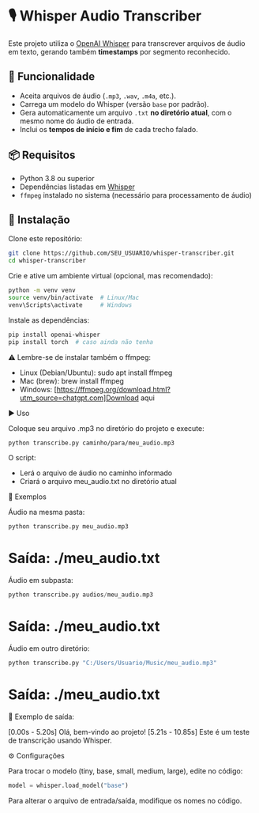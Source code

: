 # 🎙️ Whisper Audio Transcriber

Este projeto utiliza o [OpenAI Whisper](https://github.com/openai/whisper) para transcrever arquivos de áudio em texto, gerando também **timestamps** por segmento reconhecido.

## 🚀 Funcionalidade
- Aceita arquivos de áudio (`.mp3`, `.wav`, `.m4a`, etc.).
- Carrega um modelo do Whisper (versão `base` por padrão).
- Gera automaticamente um arquivo `.txt` **no diretório atual**, com o mesmo nome do áudio de entrada.
- Inclui os **tempos de início e fim** de cada trecho falado.

## 📦 Requisitos
- Python 3.8 ou superior
- Dependências listadas em [Whisper](https://github.com/openai/whisper)
- `ffmpeg` instalado no sistema (necessário para processamento de áudio)

## 🔧 Instalação

Clone este repositório:

```bash
git clone https://github.com/SEU_USUARIO/whisper-transcriber.git
cd whisper-transcriber
```

Crie e ative um ambiente virtual (opcional, mas recomendado):

```bash
python -m venv venv
source venv/bin/activate  # Linux/Mac
venv\Scripts\activate     # Windows
```

Instale as dependências:

```bash
pip install openai-whisper
pip install torch  # caso ainda não tenha
```

⚠️ Lembre-se de instalar também o ffmpeg:

- Linux (Debian/Ubuntu): sudo apt install ffmpeg
- Mac (brew): brew install ffmpeg
- Windows: [https://ffmpeg.org/download.html?utm_source=chatgpt.com]Download aqui

▶️ Uso

Coloque seu arquivo .mp3 no diretório do projeto e execute:

```bash
python transcribe.py caminho/para/meu_audio.mp3
```

O script:

- Lerá o arquivo de áudio no caminho informado
- Criará o arquivo meu_audio.txt no diretório atual

📂 Exemplos

Áudio na mesma pasta:

```python
python transcribe.py meu_audio.mp3
```
# Saída: ./meu_audio.txt

Áudio em subpasta:

```python
python transcribe.py audios/meu_audio.mp3
```
# Saída: ./meu_audio.txt

Áudio em outro diretório:

```python
python transcribe.py "C:/Users/Usuario/Music/meu_audio.mp3"
```
# Saída: ./meu_audio.txt

📂 Exemplo de saída:

[0.00s - 5.20s] Olá, bem-vindo ao projeto!
[5.21s - 10.85s] Este é um teste de transcrição usando Whisper.

⚙️ Configurações

Para trocar o modelo (tiny, base, small, medium, large), edite no código:

```python
model = whisper.load_model("base")
```

Para alterar o arquivo de entrada/saída, modifique os nomes no código.